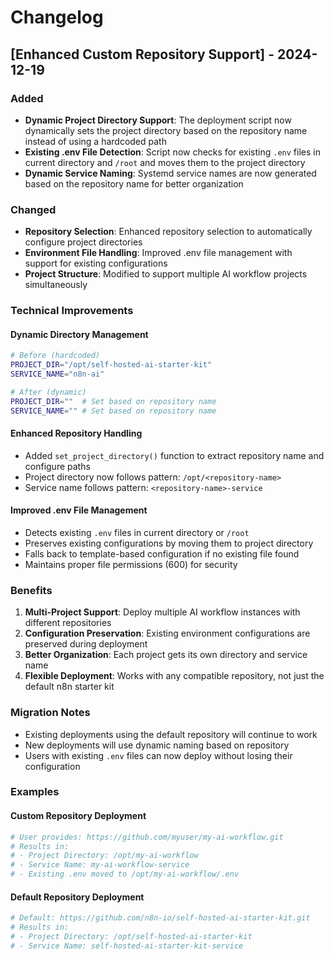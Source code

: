 # Changelog

## [Enhanced Custom Repository Support] - 2024-12-19

### Added
- **Dynamic Project Directory Support**: The deployment script now dynamically sets the project directory based on the repository name instead of using a hardcoded path
- **Existing .env File Detection**: Script now checks for existing `.env` files in current directory and `/root` and moves them to the project directory
- **Dynamic Service Naming**: Systemd service names are now generated based on the repository name for better organization

### Changed
- **Repository Selection**: Enhanced repository selection to automatically configure project directories
- **Environment File Handling**: Improved .env file management with support for existing configurations
- **Project Structure**: Modified to support multiple AI workflow projects simultaneously

### Technical Improvements

#### Dynamic Directory Management
```bash
# Before (hardcoded)
PROJECT_DIR="/opt/self-hosted-ai-starter-kit"
SERVICE_NAME="n8n-ai"

# After (dynamic)
PROJECT_DIR=""  # Set based on repository name
SERVICE_NAME="" # Set based on repository name
```

#### Enhanced Repository Handling
- Added `set_project_directory()` function to extract repository name and configure paths
- Project directory now follows pattern: `/opt/<repository-name>`
- Service name follows pattern: `<repository-name>-service`

#### Improved .env File Management
- Detects existing `.env` files in current directory or `/root`
- Preserves existing configurations by moving them to project directory
- Falls back to template-based configuration if no existing file found
- Maintains proper file permissions (600) for security

### Benefits
1. **Multi-Project Support**: Deploy multiple AI workflow instances with different repositories
2. **Configuration Preservation**: Existing environment configurations are preserved during deployment
3. **Better Organization**: Each project gets its own directory and service name
4. **Flexible Deployment**: Works with any compatible repository, not just the default n8n starter kit

### Migration Notes
- Existing deployments using the default repository will continue to work
- New deployments will use dynamic naming based on repository
- Users with existing `.env` files can now deploy without losing their configuration

### Examples

#### Custom Repository Deployment
```bash
# User provides: https://github.com/myuser/my-ai-workflow.git
# Results in:
# - Project Directory: /opt/my-ai-workflow
# - Service Name: my-ai-workflow-service
# - Existing .env moved to /opt/my-ai-workflow/.env
```

#### Default Repository Deployment
```bash
# Default: https://github.com/n8n-io/self-hosted-ai-starter-kit.git
# Results in:
# - Project Directory: /opt/self-hosted-ai-starter-kit
# - Service Name: self-hosted-ai-starter-kit-service
```
